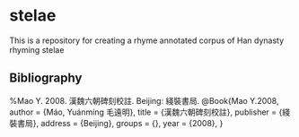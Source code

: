 # stelae
This is a repository for creating a rhyme annotated corpus of Han dynasty rhyming stelae

## Bibliography

%Mao Y. 2008. 漢魏六朝碑刻校註. Beijing: 綫裝書局.
@Book{Mao Y.2008,
  author   = {Máo, Yuánmíng 毛遠明},
  title    = {漢魏六朝碑刻校註},
  publisher = {綫裝書局}, 
  address   = {Beijing},
  groups    = {},
  year      = {2008},
}
